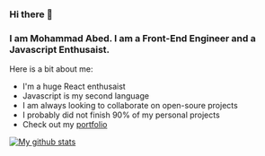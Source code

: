 ### Hi there 👋
### I am Mohammad Abed. I am a Front-End Engineer and a Javascript Enthusaist.



Here is a bit about me:

- I'm a huge React enthusaist
- Javascript is my second language
- I am always looking to collaborate on open-soure projects
- I probably did not finish 90% of my personal projects
- Check out my [portfolio](https://mhmdabed.dev)

[![My github stats](https://github-readme-stats.vercel.app/api?username=mhmdabed11)](https://github.com/anuraghazra/github-readme-stats)
